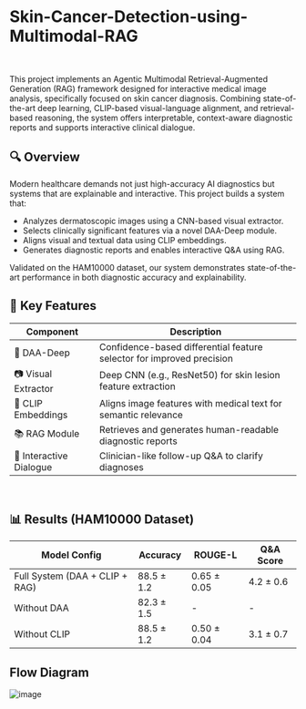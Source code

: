# Skin-Cancer-Detection-using-Multimodal-RAG
</br>


This project implements an Agentic Multimodal Retrieval-Augmented Generation (RAG) framework designed for interactive medical image analysis, specifically focused on skin cancer diagnosis. Combining state-of-the-art deep learning, CLIP-based visual-language alignment, and retrieval-based reasoning, the system offers interpretable, context-aware diagnostic reports and supports interactive clinical dialogue.
</br>



  
## 🔍 Overview
Modern healthcare demands not just high-accuracy AI diagnostics but systems that are explainable and interactive. This project builds a system that:

- Analyzes dermatoscopic images using a CNN-based visual extractor.
- Selects clinically significant features via a novel DAA-Deep module.
- Aligns visual and textual data using CLIP embeddings.
- Generates diagnostic reports and enables interactive Q&A using RAG.

Validated on the HAM10000 dataset, our system demonstrates state-of-the-art performance in both diagnostic accuracy and explainability.
</br>



## 🧠 Key Features
| Component  | Description  |
| ------------- | ------------- |
| 🧠 DAA-Deep  | Confidence-based differential feature selector for improved precision  |
| 📷 Visual Extractor  | Deep CNN (e.g., ResNet50) for skin lesion feature extraction  |
| 🔗 CLIP Embeddings  | Aligns image features with medical text for semantic relevance |
| 📚 RAG Module  | Retrieves and generates human-readable diagnostic reports |
| 💬 Interactive Dialogue  | Clinician-like follow-up Q&A to clarify diagnoses  |
</br>


## 📊 Results (HAM10000 Dataset)
| Model Config  | Accuracy | ROUGE-L | Q&A Score | 
| ------------- | ------------- | --------- | ------ |
| Full System (DAA + CLIP + RAG) | 88.5 ± 1.2 | 0.65 ± 0.05 | 4.2 ± 0.6 |
| Without DAA | 82.3 ± 1.5 | - | - |
| Without CLIP  | 88.5 ± 1.2 | 0.50 ± 0.04 | 3.1 ± 0.7 |


## Flow Diagram
![image](https://github.com/user-attachments/assets/a00e0fe1-5b61-4e6d-b843-89b50de769ba)


